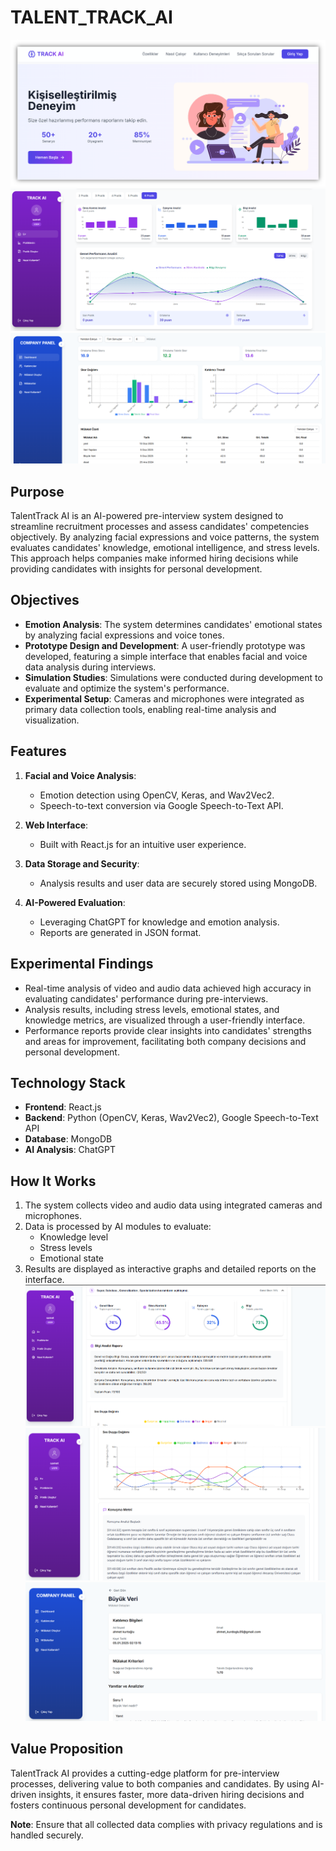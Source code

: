 # TALENT_TRACK_AI
![image1](images/image1.png)
![image2](images/image2.png)
![image2](images/image3.png)


## Purpose

TalentTrack AI is an AI-powered pre-interview system designed to streamline recruitment processes and assess candidates' competencies objectively. By analyzing facial expressions and voice patterns, the system evaluates candidates' knowledge, emotional intelligence, and stress levels. This approach helps companies make informed hiring decisions while providing candidates with insights for personal development.

## Objectives

- **Emotion Analysis**: The system determines candidates' emotional states by analyzing facial expressions and voice tones.
- **Prototype Design and Development**: A user-friendly prototype was developed, featuring a simple interface that enables facial and voice data analysis during interviews.
- **Simulation Studies**: Simulations were conducted during development to evaluate and optimize the system's performance.
- **Experimental Setup**: Cameras and microphones were integrated as primary data collection tools, enabling real-time analysis and visualization.

## Features

1. **Facial and Voice Analysis**:
   - Emotion detection using OpenCV, Keras, and Wav2Vec2.
   - Speech-to-text conversion via Google Speech-to-Text API.

2. **Web Interface**:
   - Built with React.js for an intuitive user experience.

3. **Data Storage and Security**:
   - Analysis results and user data are securely stored using MongoDB.

4. **AI-Powered Evaluation**:
   - Leveraging ChatGPT for knowledge and emotion analysis.
   - Reports are generated in JSON format.

## Experimental Findings

- Real-time analysis of video and audio data achieved high accuracy in evaluating candidates' performance during pre-interviews.
- Analysis results, including stress levels, emotional states, and knowledge metrics, are visualized through a user-friendly interface.
- Performance reports provide clear insights into candidates' strengths and areas for improvement, facilitating both company decisions and personal development.

## Technology Stack

- **Frontend**: React.js
- **Backend**: Python (OpenCV, Keras, Wav2Vec2), Google Speech-to-Text API
- **Database**: MongoDB
- **AI Analysis**: ChatGPT

## How It Works

1. The system collects video and audio data using integrated cameras and microphones.
2. Data is processed by AI modules to evaluate:
   - Knowledge level
   - Stress levels
   - Emotional state
3. Results are displayed as interactive graphs and detailed reports on the interface.
![image2](images/image4.png)
![image2](images/image5.png)
![image2](images/image6.png)


## Value Proposition

TalentTrack AI provides a cutting-edge platform for pre-interview processes, delivering value to both companies and candidates. By using AI-driven insights, it ensures faster, more data-driven hiring decisions and fosters continuous personal development for candidates.




**Note**: Ensure that all collected data complies with privacy regulations and is handled securely.

